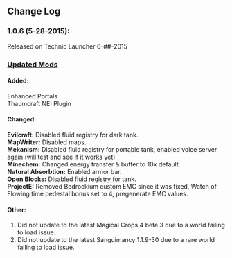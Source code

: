 ## Change Log

### 1.0.6 (5-28-2015):
Released on Technic Launcher 6-##-2015

### [Updated Mods](Updated-Mods/1.0.6.md)

#### Added:
Enhanced Portals<br>
Thaumcraft NEI Plugin

#### Changed:
**Evilcraft:** Disabled fluid registry for dark tank.<br>
**MapWriter:** Disabled maps.<br>
**Mekanism:** Disabled fluid registry for portable tank, enabled voice server again (will test and see if it works yet)<br>
**Minechem:** Changed energy transfer & buffer to 10x default.<br>
**Natural Absorbtion:** Enabled armor bar.<br>
**Open Blocks:** Disabled fluid registry for tank.<br>
**ProjectE:** Removed Bedrockium custom EMC since it was fixed, Watch of Flowing time pedestal bonus set to 4, pregenerate EMC values.

#### Other:
1. Did not update to the latest Magical Crops 4 beta 3 due to a world failing to load issue.<br>
2. Did not update to the latest Sanguimancy 1.1.9-30 due to a rare world failing to load issue.
